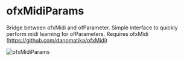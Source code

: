 # ofxMidiParams
Bridge between ofxMidi and ofParameter. Simple interface to quickly perform midi learning for ofParameters. 
Requires ofxMidi (https://github.com/danomatika/ofxMidi)

![ofxMidiParams](readme.gif)

